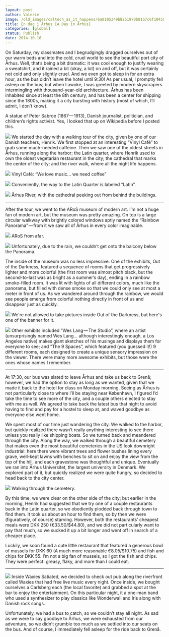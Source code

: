```yaml
---
layout: post
author: Valerie
image: /old_images/caltech_as_it_happens/6a0105349b8251970b01b7c6f10450970b.jpg
title: En dag i Århus [A Day in Århus]
categories: [global]
status: Publish
date: 2014-10-16
---
```


On Saturday, my classmates and I begrudgingly dragged ourselves out of our warm beds and into the cold, cruel world to see the beautiful port city of Århus. Well, that’s being a bit dramatic: it was cool enough to justify wearing a sweatshirt, and it rained a bit (okay, a lot) on and off, but it was certainly not cold and only slightly cruel. And we even got to sleep in for an extra hour, as the bus didn’t leave the hotel until 9:30!
As per usual, I promptly fell asleep on the bus; but when I awoke, I was greeted by modern skyscrapers intermingling with thousand-year-old architecture. Århus has been inhabited since at least the 8th century, and has been a center for shipping since the 1800s, making it a city bursting with history (most of which, I’ll admit, I don’t know).

A statue of Peter Sabroe (1867 — 1913), Danish journalist, politician, and children’s rights activist. Yes, I looked that up on Wikipedia before I posted this.


![](/old_images/caltech_as_it_happens/6a0105349b8251970b01b7c6f10480970b.jpg)
We started the day with a walking tour of the city, given by one of our Danish teachers, Henrik. We first stopped at an interesting “Vinyl Café” to grab some much-needed caffeine. Then we saw one of the oldest streets in Århus, running along the harbor; the Latin quarter, where Henrik used to own the oldest vegetarian restaurant in the city; the cathedral that marks the center of the city; and the river walk, where all the night life happens.


![](/old_images/caltech_as_it_happens/6a0105349b8251970b01b7c6f104a0970b.jpg)
Vinyl Café: “We love music… we need coffee”


![](/old_images/caltech_as_it_happens/6a0105349b8251970b01bb07962fa9970d.jpg)
Conveniently, the way to the Latin Quarter is labeled “Latin”.


![](/old_images/caltech_as_it_happens/6a0105349b8251970b01bb07962fd6970d.jpg)
Århus River, with the cathedral peeking out from behind the buildings.

---

After the tour, we went to the ARoS museum of modern art. I’m not a huge fan of modern art, but the museum was pretty amazing. On top is a large circular walkway with brightly colored windows aptly named the “Rainbow Panorama” — from it we saw all of Århus in every color imaginable.


![](/old_images/caltech_as_it_happens/6a0105349b8251970b01bb07963028970d.jpg)
ARoS from afar.


![](/old_images/caltech_as_it_happens/6a0105349b8251970b01bb07963074970d.jpg)
Unfortunately, due to the rain, we couldn’t get onto the balcony below the Panorama.

The inside of the museum was no less impressive. One of the exhibits, Out of the Darkness, featured a sequence of rooms that get progressively lighter and more colorful (the first room was almost pitch black, but the second-to-last was as bright as a summer’s day), ending in a rainbow smoke-filled room. It was lit with lights of all different colors, much like the panorama, but filled with dense smoke so that we could only see at most a meter in front of us. As we wandered around through the rainbow, we would see people emerge from colorful nothing directly in front of us and disappear just as quickly.


![](/old_images/caltech_as_it_happens/6a0105349b8251970b01b8d07afd62970c.jpg)
We're not allowed to take pictures inside Out of the Darkness, but here's one of the banner for it.


![](/old_images/caltech_as_it_happens/6a0105349b8251970b01b8d07afd42970c.jpg)
Other exhibits included “Wes Lang — The Studio”, where an artist (unsurprisingly named Wes Lang… although interestingly enough, a Los Angeles native) makes giant sketches of his musings and displays them for everyone to see; and “The 9 Spaces”, which featured (you guessed it!) 9 different rooms, each designed to create a unique sensory impression on the viewer. There were many more awesome exhibits, but those were the ones whose names I remember.

---

At 17:30, our bus was slated to leave Århus and take us back to Grenå; however, we had the option to stay as long as we wanted, given that we made it back to the hotel for class on Monday morning. Seeing as Århus is not particularly close to where I’ll be staying near København, I figured I’d take the time to see more of the city, and a couple others elected to stay with me as well. We agreed to take back the latest bus that night to avoid having to find and pay for a hostel to sleep at, and waved goodbye as everyone else went home.

We spent most of our time just wandering the city. We walked to the harbor, but quickly realized there wasn’t really anything interesting to see there unless you really like shipping boats. So we turned back and meandered through the city. Along the way, we walked through a beautiful cemetery that makes even the most beautiful cemeteries in the US look downright industrial: here there were vibrant trees and flower bushes lining every grave, well-kept lawns with benches to sit on and enjoy the view from the top of the hill, and each gravestone was thoughtful and unique. Eventually we ran into Århus Universitet, the largest university in Denmark. We explored part of it, but quickly realized we were quite hungry, so decided to head back to the city center.


![](/old_images/caltech_as_it_happens/6a0105349b8251970b01b7c6f107ce970b.jpg)
Walking through the cemetery.

By this time, we were clear on the other side of the city; but earlier in the morning, Henrik had suggested that we try one of a couple restaurants back in the Latin quarter, so we obediently plodded back through town to find them. It took us about an hour to find them, so by then we were (figuratively, of course) starving. However, both the restaurants’ cheapest meals were DKK 250 (€33.50/$44.80), and we did not particularly want to pay that much, so we sucked it up a bit longer and went off in search of a cheaper place.

Luckily, we soon found a cute little restaurant that featured a generous bowl of mussels for DKK 60 (A much more reasonable €8.05/$10.75) and fish and chips for DKK 55. I’m not a big fan of mussels, so I got the fish and chips. They were perfect: greasy, flaky, and more than I could eat.

---



![](/old_images/caltech_as_it_happens/6a0105349b8251970b01b7c6f10827970b.jpg)
Inside Waxies
Satiated, we decided to check out pub along the riverfront called Waxies that had free live music every night. Once inside, we bought ourselves a Carlsberg each (the local favorite) and grabbed a spot at the bar to enjoy the entertainment. On this particular night, it a one-man band who used a synthesizer to play classics like Wonderwall and Iris along with Danish rock songs.

Unfortunately, we had a bus to catch, so we couldn’t stay all night. As sad as we were to say goodbye to Århus, we were exhausted from our adventure, so we didn’t grumble too much as we settled into our seats on the bus. And of course, I immediately fell asleep for the ride back to Grenå.

